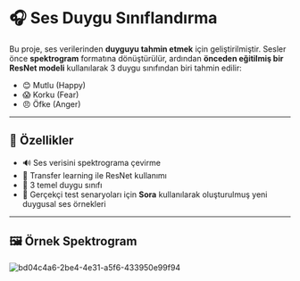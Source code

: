 # 🎧 Ses Duygu Sınıflandırma 

Bu proje, ses verilerinden **duyguyu tahmin etmek** için geliştirilmiştir. Sesler önce **spektrogram** formatına dönüştürülür, ardından **önceden eğitilmiş bir ResNet modeli** kullanılarak 3 duygu sınıfından biri tahmin edilir:

- 😊 Mutlu (Happy)  
- 😱 Korku (Fear)  
- 😠 Öfke (Anger)

---

## 📌 Özellikler

- 🔊 Ses verisini spektrograma çevirme
- 🧠 Transfer learning ile ResNet kullanımı
- 🎯 3 temel duygu sınıfı
- 🧪 Gerçekçi test senaryoları için **Sora** kullanılarak oluşturulmuş yeni duygusal ses örnekleri

---

## 🖼️ Örnek Spektrogram
![bd04c4a6-2be4-4e31-a5f6-433950e99f94](https://github.com/user-attachments/assets/979b4b8d-1440-46bc-b5ec-376ce68353eb)
